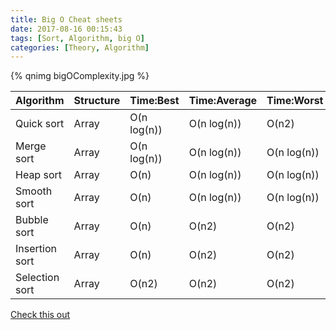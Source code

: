 ```yaml
---
title: Big O Cheat sheets
date: 2017-08-16 00:15:43
tags: [Sort, Algorithm, big O]
categories: [Theory, Algorithm]
---
```


{% qnimg bigOComplexity.jpg %}

|Algorithm|Structure|Time:Best|Time:Average|Time:Worst|Space:Worst|
|:--|:-|:-|:-|:-|:-|
|Quick sort|Array|O(n log(n))|O(n log(n))|O(n2)|O(n)|
|Merge sort|Array|O(n log(n))|O(n log(n))|O(n log(n))|O(n)|
|Heap sort|Array|O(n)|O(n log(n))|O(n log(n))|O(1)|
|Smooth sort|Array|O(n)|O(n log(n))|O(n log(n))|O(1)|
|Bubble sort|Array|O(n)|O(n2)|O(n2)|O(1)|
|Insertion sort|Array|O(n)|O(n2)|O(n2)|O(1)|
|Selection sort|Array|O(n2)|O(n2)|O(n2)|O(1)|

[Check this out]( http://cooervo.github.io/Algorithms-DataStructures-BigONotation/big-O-notation.html)
